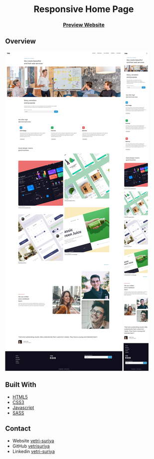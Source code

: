 <h1 align="center">Responsive Home Page</h1>

<div align="center">
  <h3>
    <a href="https://vetri-suriya.web.app/devchallenges/edie-homepage/">Preview Website</a>
  </h3>
</div>

## Overview

![screenshot](screenshot__1.jpeg)
![screenshot](screenshot__2.jpeg)

## Built With

- [HTML5](#!)
- [CSS3](#!)
- [Javascript](#!)
- [SASS](https://sass-lang.com/)

## Contact

- Website [vetri-suriya](https://vetri-suriya.web.app/)
- GitHub [vetrisuriya](https://github.com/vetrisuriya)
- Linkedin [vetri-suriya](https://www.linkedin.com/in/vetri-suriya/)